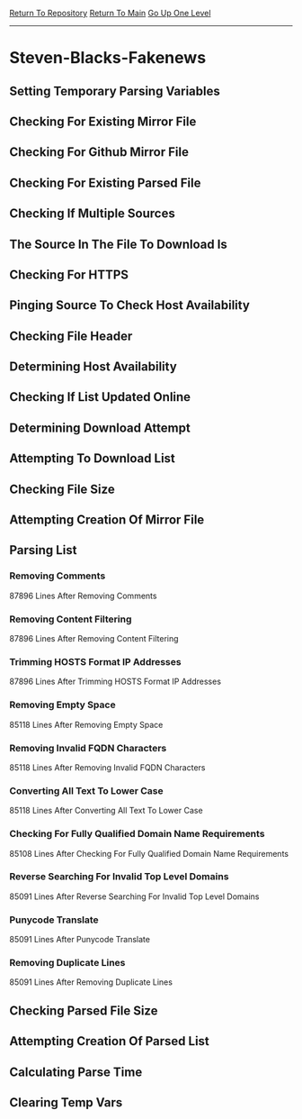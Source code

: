 [Return To Repository](https://github.com/bast69/piholeparser/)
[Return To Main](https://github.com/bast69/piholeparser/blob/master/RecentRunLogs/Mainlog.md)
[Go Up One Level](https://github.com/bast69/piholeparser/blob/master/RecentRunLogs/TopLevelScripts/30-Processing-External-Blacklists.md)
____________________________________
# Steven-Blacks-Fakenews
## Setting Temporary Parsing Variables
## Checking For Existing Mirror File
## Checking For Github Mirror File
## Checking For Existing Parsed File
## Checking If Multiple Sources
## The Source In The File To Download Is
## Checking For HTTPS
## Pinging Source To Check Host Availability
## Checking File Header
## Determining Host Availability
## Checking If List Updated Online
## Determining Download Attempt
## Attempting To Download List
## Checking File Size
## Attempting Creation Of Mirror File
## Parsing List
### Removing Comments
87896 Lines After Removing Comments
### Removing Content Filtering
87896 Lines After Removing Content Filtering
### Trimming HOSTS Format IP Addresses
87896 Lines After Trimming HOSTS Format IP Addresses
### Removing Empty Space
85118 Lines After Removing Empty Space
### Removing Invalid FQDN Characters
85118 Lines After Removing Invalid FQDN Characters
### Converting All Text To Lower Case
85118 Lines After Converting All Text To Lower Case
### Checking For Fully Qualified Domain Name Requirements
85108 Lines After Checking For Fully Qualified Domain Name Requirements
### Reverse Searching For Invalid Top Level Domains
85091 Lines After Reverse Searching For Invalid Top Level Domains
### Punycode Translate
85091 Lines After Punycode Translate
### Removing Duplicate Lines
85091 Lines After Removing Duplicate Lines
## Checking Parsed File Size
## Attempting Creation Of Parsed List
## Calculating Parse Time
## Clearing Temp Vars
